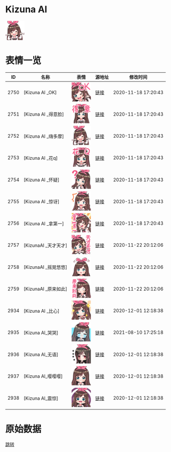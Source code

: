 # Kizuna AI

<img src="./cover.png" height="60" alt="cover" />

# 表情一览

|ID|名称|表情|源地址|修改时间|
|----|----|----|----|----|
|2750|[Kizuna AI _OK]|<img src="./pic/002750_%5BKizuna AI _OK%5D.png" height="60" alt="OK"/>|[链接](http://i0.hdslb.com/bfs/emote/cedeb4f9e41c76f86945913162491af9028f6d40.png)|2020-11-18 17:20:43|
|2751|[Kizuna AI _得意脸]|<img src="./pic/002751_%5BKizuna AI _得意脸%5D.png" height="60" alt="得意脸"/>|[链接](http://i0.hdslb.com/bfs/emote/188543c35f368824b09d7f57371db8f690bc3de9.png)|2020-11-18 17:20:43|
|2752|[Kizuna AI _嗨多摩]|<img src="./pic/002752_%5BKizuna AI _嗨多摩%5D.png" height="60" alt="嗨多摩"/>|[链接](http://i0.hdslb.com/bfs/emote/9f07e509af059f498203fd4a2183cabe3aefc0fa.png)|2020-11-18 17:20:43|
|2753|[Kizuna AI _花q]|<img src="./pic/002753_%5BKizuna AI _花q%5D.png" height="60" alt="花q"/>|[链接](http://i0.hdslb.com/bfs/emote/1d49d4ef2541e1db06a6aa78a098d5ca73191ed3.png)|2020-11-18 17:20:43|
|2754|[Kizuna AI _怀疑]|<img src="./pic/002754_%5BKizuna AI _怀疑%5D.png" height="60" alt="怀疑"/>|[链接](http://i0.hdslb.com/bfs/emote/72a193267f677545a8e1374324280ff71b5b25ad.png)|2020-11-18 17:20:43|
|2755|[Kizuna AI _惊讶]|<img src="./pic/002755_%5BKizuna AI _惊讶%5D.png" height="60" alt="惊讶"/>|[链接](http://i0.hdslb.com/bfs/emote/a8e14af6d52e668a59be38c2fc4450d47d24e80d.png)|2020-11-18 17:20:43|
|2756|[Kizuna AI _拿第一]|<img src="./pic/002756_%5BKizuna AI _拿第一%5D.png" height="60" alt="拿第一"/>|[链接](http://i0.hdslb.com/bfs/emote/8a2187235ec11065b5446dcfe49ef9db1a629000.png)|2020-11-18 17:20:43|
|2757|[KizunaAI _天才天才]|<img src="./pic/002757_%5BKizunaAI _天才天才%5D.png" height="60" alt="天才天才"/>|[链接](http://i0.hdslb.com/bfs/emote/10cdd9af63be0014d62e596c4534e3166dee24de.png)|2020-11-22 20:12:06|
|2758|[KizunaAI _摇晃悠悠]|<img src="./pic/002758_%5BKizunaAI _摇晃悠悠%5D.png" height="60" alt="摇晃悠悠"/>|[链接](http://i0.hdslb.com/bfs/emote/658bb1872ac8e3d7d22323f1eeff8e3591b9e308.png)|2020-11-22 20:12:06|
|2759|[KizunaAI _原来如此]|<img src="./pic/002759_%5BKizunaAI _原来如此%5D.png" height="60" alt="原来如此"/>|[链接](http://i0.hdslb.com/bfs/emote/e7d6d59e4ce5a73302898b8d694658bd2cfb6db9.png)|2020-11-22 20:12:06|
|2934|[Kizuna AI _比心]|<img src="./pic/002934_%5BKizuna AI _比心%5D.png" height="60" alt="比心"/>|[链接](http://i0.hdslb.com/bfs/emote/a0d2674d85856be7a05865f6bc3638cf80fab7ac.png)|2020-12-01 12:18:38|
|2935|[Kizuna AI_哭哭]|<img src="./pic/002935_%5BKizuna AI_哭哭%5D.png" height="60" alt="哭哭"/>|[链接](http://i0.hdslb.com/bfs/emote/bfe2e784cd8c133497d4edd88cabc419d93e870a.png)|2021-08-10 17:25:18|
|2936|[Kizuna AI_无语]|<img src="./pic/002936_%5BKizuna AI_无语%5D.png" height="60" alt="无语"/>|[链接](http://i0.hdslb.com/bfs/emote/c3580dc39704d6cdfee4eaa879ea12424ece108c.png)|2020-12-01 12:18:38|
|2937|[Kizuna AI_嘤嘤嘤]|<img src="./pic/002937_%5BKizuna AI_嘤嘤嘤%5D.png" height="60" alt="嘤嘤嘤"/>|[链接](http://i0.hdslb.com/bfs/emote/57353a24a5bbe9af87117c4dfd9d7b758f20426e.png)|2020-12-01 12:18:38|
|2938|[Kizuna AI_震惊]|<img src="./pic/002938_%5BKizuna AI_震惊%5D.png" height="60" alt="震惊"/>|[链接](http://i0.hdslb.com/bfs/emote/75e870fa778be2f7e268d65426e0a79071fe905f.png)|2020-12-01 12:18:38|

# 原始数据

[跳转](./raw.json)

